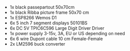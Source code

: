 - 1x black passepartout 50x70cm
- 1x	black Ribba picture frame 50x70 cm
- 1x	ESP8266 Wemos D1
- 6x	5 inch 7 segment displays 50101BS
- 6x  DC 5V TPIC6C596 Large Digit Driver Driver
- 1x	power supply 3-15v, 3A, EU or US depending on need
- 6x  6 wire Dupont cable 10 cm Female-Female
- 2x LM2596	buck converter
